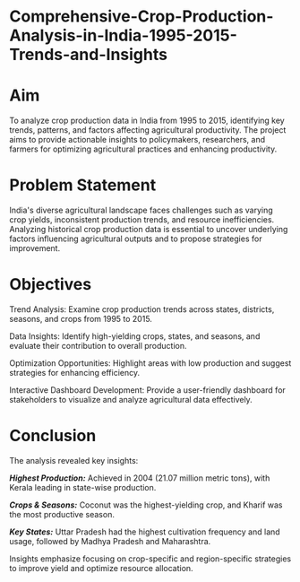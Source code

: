 # Comprehensive-Crop-Production-Analysis-in-India-1995-2015-Trends-and-Insights

# Aim
To analyze crop production data in India from 1995 to 2015, identifying key trends, patterns, and factors affecting agricultural productivity. The project aims to provide actionable insights to policymakers, researchers, and farmers for optimizing agricultural practices and enhancing productivity.

# Problem Statement
India's diverse agricultural landscape faces challenges such as varying crop yields, inconsistent production trends, and resource inefficiencies. Analyzing historical crop production data is essential to uncover underlying factors influencing agricultural outputs and to propose strategies for improvement.

# Objectives
Trend Analysis: Examine crop production trends across states, districts, seasons, and crops from 1995 to 2015.

Data Insights: Identify high-yielding crops, states, and seasons, and evaluate their contribution to overall production.

Optimization Opportunities: Highlight areas with low production and suggest strategies for enhancing efficiency.

Interactive Dashboard Development: Provide a user-friendly dashboard for stakeholders to visualize and analyze agricultural data effectively.

# Conclusion
The analysis revealed key insights:

 ***Highest Production:*** Achieved in 2004 (21.07 million metric tons), with Kerala leading in state-wise production.
 
 ***Crops & Seasons:*** Coconut was the highest-yielding crop, and Kharif was the most productive season.


 ***Key States:*** Uttar Pradesh had the highest cultivation frequency and land usage, followed by Madhya Pradesh and Maharashtra.
 
Insights emphasize focusing on crop-specific and region-specific strategies to improve yield and optimize resource allocation.

